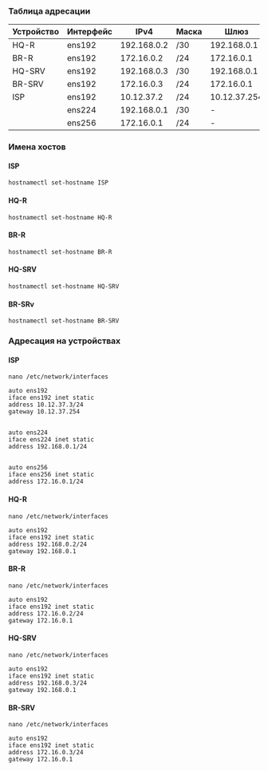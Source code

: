### Таблица адресации
|Устройство|Интерфейс     |    IPv4          |Маска      | Шлюз                |
| ----     | ------------ | ---------------- | --------- | ------------------- |  
|HQ-R      |    ens192    |    192.168.0.2   |    /30    |    192.168.0.1      |
 |BR-R      |    ens192    |    172.16.0.2   |    /24    |    172.16.0.1      |
 |HQ-SRV|    ens192    |    192.168.0.3   |    /30    |    192.168.0.1      |
|BR-SRV|    ens192    |    172.16.0.3   |    /24    |    172.16.0.1      |
 |ISP   |    ens192    |    10.12.37.2    |    /24    |    10.12.37.254     |
 | | ens224 | 192.168.0.1 | /30 | - |
 | | ens256 | 172.16.0.1 | /24 | - |


### Имена хостов
#### ISP

```debian
hostnamectl set-hostname ISP
```
#### HQ-R

```debian
hostnamectl set-hostname HQ-R
```
#### BR-R

```debian
hostnamectl set-hostname BR-R
```
#### HQ-SRV

```debian
hostnamectl set-hostname HQ-SRV
```
#### BR-SRv

```debian
hostnamectl set-hostname BR-SRV
```
### Адресация на устройствах
#### ISP

```debian
nano /etc/network/interfaces
```

```debian
auto ens192
iface ens192 inet static
address 10.12.37.3/24
gateway 10.12.37.254


auto ens224
iface ens224 inet static
address 192.168.0.1/24


auto ens256
iface ens256 inet static
address 172.16.0.1/24
```
#### HQ-R

```debian
nano /etc/network/interfaces
```

```debian
auto ens192
iface ens192 inet static
address 192.168.0.2/24
gateway 192.168.0.1
```
#### BR-R

```debian
nano /etc/network/interfaces
```

```debian
auto ens192
iface ens192 inet static
address 172.16.0.2/24
gateway 172.16.0.1
```
#### HQ-SRV

```debian
nano /etc/network/interfaces
```

```debian
auto ens192
iface ens192 inet static
address 192.168.0.3/24
gateway 192.168.0.1
```
#### BR-SRV

```debian
nano /etc/network/interfaces
```

```debian
auto ens192
iface ens192 inet static
address 172.16.0.3/24
gateway 172.16.0.1
```
